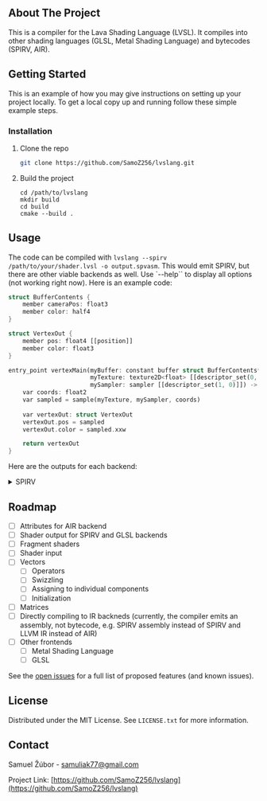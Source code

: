 ## About The Project

This is a compiler for the Lava Shading Language (LVSL). It compiles into other shading languages (GLSL, Metal Shading Language) and bytecodes (SPIRV, AIR).

## Getting Started

This is an example of how you may give instructions on setting up your project locally.
To get a local copy up and running follow these simple example steps.

### Installation

1. Clone the repo
   ```sh
   git clone https://github.com/SamoZ256/lvslang.git
   ```
2. Build the project
   ```
   cd /path/to/lvslang
   mkdir build
   cd build
   cmake --build .
   ```

## Usage

The code can be compiled with `lvslang --spirv /path/to/your/shader.lvsl -o output.spvasm`. This would emit SPIRV, but there are other viable backends as well. Use `--help`` to display all options (not working right now). Here is an example code:
```rs
struct BufferContents {
    member cameraPos: float3
    member color: half4
}

struct VertexOut {
    member pos: float4 [[position]]
    member color: float3
}

entry_point vertexMain(myBuffer: constant buffer struct BufferContents* [[descriptor_set(0, 0)]],
                       myTexture: texture2D<float> [[descriptor_set(0, 1)]],
                       mySampler: sampler [[descriptor_set(1, 0)]]) -> struct VertexOut [[output]] {
    var coords: float2
    var sampled = sample(myTexture, mySampler, coords)
    
    var vertexOut: struct VertexOut
    vertexOut.pos = sampled
    vertexOut.color = sampled.xxw

    return vertexOut
}
```

Here are the outputs for each backend:

<details>
<summary>SPIRV</summary>
    ```assembly
; Magic:     0x07230203 (SPIR-V)
; Version:   0x00010000 (Version: 1.0.0)
; Generator: 0x00080001 (Lvslang Front End; 1)
; Bound:     63
; Schema:    0

               OpCapability Shader
               OpCapability Float16
               OpCapability Int8
               OpCapability Int16
               OpExtension "SPV_KHR_8bit_storage"
               OpExtension "SPV_KHR_16bit_storage"
               OpExtension "SPV_AMD_gpu_shader_int16"
    %_import = OpExtInstImport "GLSL.std.450"
               OpMemoryModel Logical GLSL450
               OpEntryPoint Vertex %_vertexMain "vertexMain"

; Debug information
               OpName %_vertexMain "vertexMain("

; Annotations (non-debug)
               OpMemberDecorate %_struct_BufferContents 0 Offset 0
               OpMemberDecorate %_struct_BufferContents 1 Offset 16
               OpDecorate %_myBuffer DescriptorSet 0
               OpDecorate %_myBuffer Binding 0
               OpDecorate %_struct_BufferContents Block
               OpDecorate %_myTexture DescriptorSet 0
               OpDecorate %_myTexture Binding 1
               OpDecorate %_mySampler DescriptorSet 1
               OpDecorate %_mySampler Binding 0

; All types, variables, and constants
   %_float32 = OpTypeFloat 32                         ; 32-bit float32
%_vec_float32_4 = OpTypeVector %_float32 4            ; vector(4) of float32
%_vec_float32_3 = OpTypeVector %_float32 3            ; vector(3) of float32
%_struct_VertexOut = OpTypeStruct %_vec_float32_4 %_vec_float32_3; VertexOut
%_func_struct_VertexOut = OpTypeFunction %_struct_VertexOut; struct_VertexOut ()
   %_float16 = OpTypeFloat 16                         ; 16-bit float16
%_vec_float16_4 = OpTypeVector %_float16 4            ; vector(4) of float16
%_struct_BufferContents = OpTypeStruct %_vec_float32_3 %_vec_float16_4; BufferContents
%_ptr_Uniform_struct_BufferContents = OpTypePointer Uniform %_struct_BufferContents; struct_BufferContents*
  %_myBuffer = OpVariable %_ptr_Uniform_struct_BufferContents Uniform
%_texture_1_float32 = OpTypeImage %_float32 2D 0 0 0 1 Unknown; image
%_ptr_UniformConstant_texture_1_float32 = OpTypePointer UniformConstant %_texture_1_float32; texture_1_float32*
 %_myTexture = OpVariable %_ptr_UniformConstant_texture_1_float32 UniformConstant
   %_sampler = OpTypeSampler                          ; sampler
%_ptr_UniformConstant_sampler = OpTypePointer UniformConstant %_sampler; sampler*
 %_mySampler = OpVariable %_ptr_UniformConstant_sampler UniformConstant
%_vec_float32_2 = OpTypeVector %_float32 2            ; vector(2) of float32
%_ptr_Function_vec_float32_2 = OpTypePointer Function %_vec_float32_2; vec_float32_2*
%_sampledImageType = OpTypeSampledImage %_texture_1_float32
        %_17 = OpConstant %_float32 0.000000
%_ptr_Function_vec_float32_4 = OpTypePointer Function %_vec_float32_4; vec_float32_4*
%_ptr_Function_struct_VertexOut = OpTypePointer Function %_struct_VertexOut; struct_VertexOut*
     %_int32 = OpTypeInt 32 1                         ; 32-bit int32
        %_20 = OpConstant %_int32 0
        %_24 = OpConstant %_int32 1
%_ptr_Function_vec_float32_3 = OpTypePointer Function %_vec_float32_3; vec_float32_3*

; All functions
%_vertexMain = OpFunction %_struct_VertexOut DontInline %_func_struct_VertexOut; %_vertexMain

        %_12 = OpLabel
    %_coords = OpVariable %_ptr_Function_vec_float32_2 Function
   %_sampled = OpVariable %_ptr_Function_vec_float32_4 Function
 %_vertexOut = OpVariable %_ptr_Function_struct_VertexOut Function
        %_13 = OpLoad %_texture_1_float32 %_myTexture
        %_14 = OpLoad %_sampler %_mySampler
        %_15 = OpLoad %_vec_float32_2 %_coords
%_samplerTexTmp = OpSampledImage %_sampledImageType %_13 %_14
        %_18 = OpImageSampleExplicitLod %_vec_float32_4 %_samplerTexTmp %_15 Lod %_17
               OpStore %_sampled %_18
        %_21 = OpAccessChain %_ptr_Function_vec_float32_4 %_vertexOut %_20
        %_22 = OpLoad %_vec_float32_4 %_sampled
               OpStore %_21 %_22
        %_25 = OpAccessChain %_ptr_Function_vec_float32_3 %_vertexOut %_24
        %_26 = OpLoad %_vec_float32_4 %_sampled
        %_28 = OpCompositeExtract %_float32 %_26 0
        %_30 = OpCompositeExtract %_float32 %_26 0
        %_32 = OpCompositeExtract %_float32 %_26 3
        %_33 = OpCompositeConstruct %_vec_float32_3 %_28 %_30 %_32
               OpStore %_25 %_33
        %_34 = OpLoad %_struct_VertexOut %_vertexOut
               OpUnreachable

               OpFunctionEnd
    ```
</details>

## Roadmap

- [ ] Attributes for AIR backend
- [ ] Shader output for SPIRV and GLSL backends
- [ ] Fragment shaders
- [ ] Shader input
- [ ] Vectors
    - [ ] Operators
    - [ ] Swizzling
    - [ ] Assigning to individual components
    - [ ] Initialization
- [ ] Matrices
- [ ] Directly compiling to IR backneds (currently, the compiler emits an assembly, not bytecode, e.g. SPIRV assembly instead of SPIRV and LLVM IR instead of AIR)
- [ ] Other frontends
    - [ ] Metal Shading Language
    - [ ] GLSL

See the [open issues](https://github.com/SamoZ256/lvslang/issues) for a full list of proposed features (and known issues).

## License

Distributed under the MIT License. See `LICENSE.txt` for more information.

## Contact

Samuel Žúbor - samuliak77@gmail.com

Project Link: [https://github.com/SamoZ256/lvslang](https://github.com/SamoZ256/lvslang)
